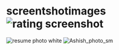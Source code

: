 # screentshotimages![rating screenshot](https://user-images.githubusercontent.com/95959029/187026741-047cc295-ba87-4e46-93cc-7f55e95b36e6.PNG)
![resume photo white](https://user-images.githubusercontent.com/95959029/189178117-6894baab-3aa4-4038-8452-37eecb54bb20.png)
![Ashish_photo_sm](https://github.com/ashishdwivedi447/screentshotimages/assets/95959029/b5236334-3884-4694-a15d-b17336b356de)
